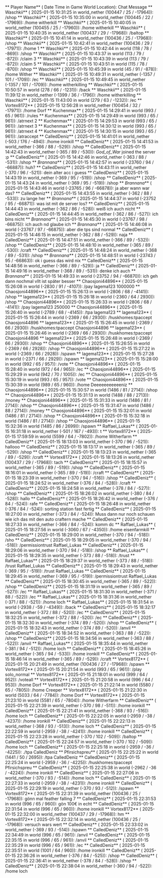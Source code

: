 ** Player Name** ( Date  Time in  Game World Location):  Chat Message
** Waschkii** ( 2025-01-15  10:31:25 in  world_nether (100447 / 25 / -17964)): /shop
** Waschkii** ( 2025-01-15  10:35:00 in  world_nether (100445 / 22 / -17969)): /home witherkill
** Waschkii** ( 2025-01-15  10:40:05 in  world_nether (100455 / 25 / -17960)): /home witherkill
** Waschkii** ( 2025-01-15  10:40:35 in  world_nether (100437 / 29 / -17968)): /baltop
** Waschkii** ( 2025-01-15  10:41:14 in  world_nether (100436 / 25 / -17968)): /shop
** Waschkii** ( 2025-01-15  10:42:41 in  world_nether (100436 / 29 / -17971)): /home 1
** Waschkii** ( 2025-01-15  10:42:44 in  world (118 / 78 / -869)): /shop
** Waschkii** ( 2025-01-15  10:43:37 in  world (113 / 79 / -872)): /claim 3
** Waschkii** ( 2025-01-15  10:43:39 in  world (113 / 79 / -872)): /claim 5
** Waschkii** ( 2025-01-15  10:43:51 in  world (115 / 78 / -870)): /shop
** Waschkii** ( 2025-01-15  10:45:39 in  world (45 / 91 / -878)): /home Wither
** Waschkii** ( 2025-01-15  10:49:31 in  world_nether (-1357 / 101 / -1709)): /ec
** Waschkii** ( 2025-01-15  10:49:45 in  world_nether (-1357 / 101 / -1709)): /home witherkilling
** Waschkii** ( 2025-01-15  10:50:57 in  world (278 / 66 / -1231)): /back
** Waschkii** ( 2025-01-15  11:39:12 in  world_nether (-1399 / 36 / -1796)): /home witherkilling
** Waschkii** ( 2025-01-15  11:43:00 in  world (279 / 63 / -1232)): /ec
** Vortex8172** ( 2025-01-15  12:56:28 in  world_nether (100454 / 32 / -17971)): /home Dorf
** Kuchenmax** ( 2025-01-15  14:29:41 in  world (993 / 65 / 961)): /rules
** Kuchenmax** ( 2025-01-15  14:29:49 in  world (993 / 65 / 961)): /atrnext 2
** Kuchenmax** ( 2025-01-15  14:29:53 in  world (993 / 65 / 961)): /atrnext 3
** Kuchenmax** ( 2025-01-15  14:30:12 in  world (993 / 65 / 961)): /atrnext 4
** Kuchenmax** ( 2025-01-15  14:30:15 in  world (993 / 65 / 961)): /atraccept
** CalledDeniz** ( 2025-01-15  14:41:01 in  world_nether (-503 / 176 / -494)): /home ironkill
** CalledDeniz** ( 2025-01-15  14:41:53 in  world_nether (-366 / 88 / -529)): /shop
** CalledDeniz** ( 2025-01-15  14:42:43 in  world_nether (-365 / 89 / -530)): _God_of_War_ joined the server :p
** CalledDeniz** ( 2025-01-15  14:42:46 in  world_nether (-363 / 88 / -531)): /shop
** _Brannana_** ( 2025-01-15  14:42:57 in  world (-23760 / 94 / -66887)): huh?
** CalledDeniz** ( 2025-01-15  14:43:11 in  world_nether (-370 / 96 / -521)): dein alter acc i guess
** CalledDeniz** ( 2025-01-15  14:43:19 in  world_nether (-369 / 95 / -519)): /shop
** CalledDeniz** ( 2025-01-15  14:43:24 in  world_nether (-369 / 95 / -519)): /shop
** _Brannana_** ( 2025-01-15  14:43:46 in  world (-23765 / 96 / -66878)): ja aber wann war das?
** CalledDeniz** ( 2025-01-15  14:43:55 in  world_nether (-362 / 88 / -533)): zu lange her
** _Brannana_** ( 2025-01-15  14:44:37 in  world (-23752 / 95 / -66871)): was ist mit de server los?
** CalledDeniz** ( 2025-01-15  14:44:43 in  world_nether (-362 / 86 / -528)): weiß ich auch nicht
** CalledDeniz** ( 2025-01-15  14:44:45 in  world_nether (-362 / 86 / -527)): ich bins nicht
** _Brannana_** ( 2025-01-15  14:45:30 in  world (-23767 / 98 / -66875)): ich auch nd glaube ich
** _Brannana_** ( 2025-01-15  14:46:08 in  world (-23767 / 97 / -66875)): aber die tps sind normal
** CalledDeniz** ( 2025-01-15  14:46:15 in  world_nether (-362 / 88 / -529)): naja
** CalledDeniz** ( 2025-01-15  14:47:51 in  world_nether (-366 / 89 / -532)): /shop
** CalledDeniz** ( 2025-01-15  14:48:10 in  world_nether (-365 / 89 / -530)): /craft
** CalledDeniz** ( 2025-01-15  14:48:24 in  world_nether (-368 / 89 / -531)): /shop
** _Brannana_** ( 2025-01-15  14:48:51 in  world (-23743 / 95 / -66863)): ok i guess das wird nix
** CalledDeniz** ( 2025-01-15  14:48:56 in  world_nether (-366 / 89 / -529)): ja
** CalledDeniz** ( 2025-01-15  14:49:16 in  world_nether (-368 / 89 / -531)): denke ich auch
** _Brannana_** ( 2025-01-15  14:49:33 in  world (-23752 / 94 / -66870)): ich geh dann nochmal vllt ist später besser
** Chaosjoni44896** ( 2025-01-15  15:26:08 in  world (-2830 / 91 / -4107)): /pay lagema123 1000000
** Chaosjoni44896** ( 2025-01-15  15:26:13 in  world (-2806 / 68 / -4141)): /shop
** lagema123** ( 2025-01-15  15:26:18 in  world (-2360 / 64 / 2930)): /shop
** Chaosjoni44896** ( 2025-01-15  15:26:33 in  world (-2806 / 68 / -4141)): /pay lagema123 250000
** Chaosjoni44896** ( 2025-01-15  15:26:40 in  world (-2789 / 68 / -4145)): /tpa lagema123
** lagema123** ( 2025-01-15  15:26:44 in  world (-2369 / 66 / 2930)): /huskhomes:tpaccept Chaosjoni44896
** lagema123** ( 2025-01-15  15:26:45 in  world (-2369 / 66 / 2930)): /huskhomes:tpaccept Chaosjoni44896
** lagema123** ( 2025-01-15  15:26:46 in  world (-2369 / 66 / 2930)): /huskhomes:tpaccept Chaosjoni44896
** lagema123** ( 2025-01-15  15:26:48 in  world (-2369 / 66 / 2930)): /shop
** Chaosjoni44896** ( 2025-01-15  15:26:55 in  world (-2369 / 66 / 2928)): /shop
** Chaosjoni44896** ( 2025-01-15  15:27:22 in  world (-2369 / 66 / 2928)): /spawn
** lagema123** ( 2025-01-15  15:27:28 in  world (-2371 / 66 / 2929)): /spawn
** lagema123** ( 2025-01-15  15:28:00 in  world (992 / 65 / 957)): /vote
** Chaosjoni44896** ( 2025-01-15  15:28:40 in  world (972 / 64 / 965)): /ec
** Chaosjoni44896** ( 2025-01-15  15:29:29 in  world (942 / 70 / 1005)): /ec
** Chaosjoni44896** ( 2025-01-15  15:30:19 in  world (993 / 65 / 957)): /vote
** Chaosjoni44896** ( 2025-01-15  15:30:39 in  world (989 / 65 / 960)): /home Deeeeeeeeeeeniz
** Chaosjoni44896** ( 2025-01-15  15:30:57 in  world (1486 / 81 / 2714)): /shop
** Chaosjoni44896** ( 2025-01-15  15:31:13 in  world (1488 / 88 / 2713)): /money
** Chaosjoni44896** ( 2025-01-15  15:31:33 in  world (1486 / 81 / 2714)): /shop
** Chaosjoni44896** ( 2025-01-15  15:31:47 in  world (1486 / 88 / 2714)): /money
** Chaosjoni44896** ( 2025-01-15  15:32:01 in  world (1486 / 81 / 2714)): /shop
** Chaosjoni44896** ( 2025-01-15  15:32:18 in  world (1486 / 81 / 2714)): /shop
** Chaosjoni44896** ( 2025-01-15  15:32:36 in  world (1485 / 86 / 2699)): /spawn
** Raffael_Lukas** ( 2025-01-15  16:31:18 in  world_nether (-501 / 167 / -493)): t
** Vortex8172** ( 2025-01-15  17:59:59 in  world (5599 / 64 / -7802)): /home Witherfarm
** CalledDeniz** ( 2025-01-15  18:13:03 in  world_nether (-370 / 96 / -521)): hallooo
** CalledDeniz** ( 2025-01-15  18:13:17 in  world_nether (-365 / 89 / -529)): /shop
** CalledDeniz** ( 2025-01-15  18:13:23 in  world_nether (-365 / 89 / -529)): /craft
** Vortex8172** ( 2025-01-15  18:13:26 in  world_nether (100437 / 29 / -17968)): tach
** CalledDeniz** ( 2025-01-15  18:15:57 in  world_nether (-365 / 89 / -519)): /shop
** CalledDeniz** ( 2025-01-15  18:16:01 in  world_nether (-365 / 89 / -519)): /craft
** CalledDeniz** ( 2025-01-15  18:23:39 in  world_nether (-370 / 94 / -516)): /shop
** CalledDeniz** ( 2025-01-15  18:24:52 in  world_nether (-376 / 84 / -528)): /craft
** CalledDeniz** ( 2025-01-15  18:24:58 in  world_nether (-378 / 84 / -527)): /shop
** CalledDeniz** ( 2025-01-15  18:26:02 in  world_nether (-380 / 84 / -528)): hallo
** CalledDeniz** ( 2025-01-15  18:26:42 in  world_nether (-376 / 84 / -524)): rafe
** CalledDeniz** ( 2025-01-15  18:26:48 in  world_nether (-376 / 84 / -524)): sorting station fast fertig
** CalledDeniz** ( 2025-01-15  18:27:00 in  world_nether (-373 / 84 / -524)): Muss dann nur noch schauen wie ich das mit den auto craftern mache
** CalledDeniz** ( 2025-01-15  18:27:33 in  world_nether (-366 / 84 / -524)): komm dc
** Raffael_Lukas** ( 2025-01-15  18:27:56 in  world (-3060 / 67 / -4350)): /home eisenfarmkill
** CalledDeniz** ( 2025-01-15  18:29:00 in  world_nether (-370 / 94 / -518)): /sho
** CalledDeniz** ( 2025-01-15  18:29:05 in  world_nether (-370 / 94 / -518)): /permissiontrust Raffael_Lukas
** CalledDeniz** ( 2025-01-15  18:29:06 in  world_nether (-370 / 94 / -518)): /shop
** Raffael_Lukas** ( 2025-01-15  18:29:35 in  world_nether (-373 / 88 / -518)): /trust
** Raffael_Lukas** ( 2025-01-15  18:29:37 in  world_nether (-373 / 88 / -518)): /trust Raffael_Lukas
** CalledDeniz** ( 2025-01-15  18:29:43 in  world_nether (-369 / 95 / -519)): /trust Raffael_Lukas
** CalledDeniz** ( 2025-01-15  18:29:45 in  world_nether (-369 / 95 / -519)): /permissiontrust Raffael_Lukas
** CalledDeniz** ( 2025-01-15  18:30:45 in  world_nether (-365 / 89 / -522)): /shop
** CalledDeniz** ( 2025-01-15  18:31:19 in  world_nether (-365 / 89 / -527)): /ec
** Raffael_Lukas** ( 2025-01-15  18:31:30 in  world_nether (-371 / 88 / -522)): /ec
** Raffael_Lukas** ( 2025-01-15  18:31:36 in  world_nether (-371 / 88 / -521)): /home loch
** Raffael_Lukas** ( 2025-01-15  18:31:54 in  world (-2938 / -59 / -4349)): /back
** CalledDeniz** ( 2025-01-15  18:32:17 in  world_nether (-372 / 88 / -520)): /ec
** CalledDeniz** ( 2025-01-15  18:32:25 in  world_nether (-372 / 88 / -520)): /ec
** CalledDeniz** ( 2025-01-15  18:32:30 in  world_nether (-374 / 89 / -520)): /shop
** CalledDeniz** ( 2025-01-15  18:32:43 in  world_nether (-374 / 89 / -520)): /anvil
** CalledDeniz** ( 2025-01-15  18:34:52 in  world_nether (-363 / 88 / -522)): /shop
** CalledDeniz** ( 2025-01-15  18:34:56 in  world_nether (-363 / 88 / -522)): /anvil
** Raffael_Lukas** ( 2025-01-15  18:35:44 in  world_nether (-381 / 94 / -512)): /home loch
** CalledDeniz** ( 2025-01-15  18:45:26 in  world_nether (-365 / 94 / -533)): /home ironkill
** CalledDeniz** ( 2025-01-15  18:46:14 in  world_nether (-365 / 89 / -529)): /craft
** Vortex8172** ( 2025-01-15  20:21:49 in  world_nether (100436 / 27 / -17968)): /spawn
** Vortex8172** ( 2025-01-15  20:21:54 in  world (993 / 65 / 961)): /play solo_normal
** Vortex8172** ( 2025-01-15  21:18:01 in  world (999 / 64 / 952)): /voteall
** Vortex8172** ( 2025-01-15  21:20:58 in  world (996 / 64 / 953)): /home Dorf
** Vortex8172** ( 2025-01-15  21:22:14 in  world (5580 / 65 / -7805)): /home Creeper
** Vortex8172** ( 2025-01-15  21:22:30 in  world (5033 / 64 / -7784)): /home Dorf
** Vortex8172** ( 2025-01-15  21:23:10 in  world (5581 / 65 / -7804)): /home Witherfarm
** CalledDeniz** ( 2025-01-15  22:21:39 in  world_nether (-370 / 98 / -511)): /home ironkill
** CalledDeniz** ( 2025-01-15  22:21:41 in  world_nether (-368 / 93 / -516)): /home loch
** CalledDeniz** ( 2025-01-15  22:22:05 in  world (-2959 / -38 / -4237)): /home ironkill
** CalledDeniz** ( 2025-01-15  22:22:13 in  world_nether (-368 / 93 / -513)): /home loch
** CalledDeniz** ( 2025-01-15  22:22:59 in  world (-2959 / -38 / -4241)): /home ironkill
** CalledDeniz** ( 2025-01-15  22:23:28 in  world_nether (-370 / 102 / -509)): /baltop
** CalledDeniz** ( 2025-01-15  22:24:57 in  world_nether (-370 / 102 / -509)): /home loch
** CalledDeniz** ( 2025-01-15  22:25:18 in  world (-2959 / -36 / -4225)): ./tpa CalledDeniz
** Pfirsichspreu** ( 2025-01-15  22:25:22 in  world (1441 / 50 / 2695)): /tpa CalledDeniz
** CalledDeniz** ( 2025-01-15  22:25:24 in  world (-2959 / -36 / -4225)): /huskhomes:tpaccept Pfirsichspreu
** CalledDeniz** ( 2025-01-15  22:25:38 in  world (-2962 / -36 / -4224)): /home ironkill
** CalledDeniz** ( 2025-01-15  22:27:06 in  world_nether (-370 / 93 / -514)): /home loch
** CalledDeniz** ( 2025-01-15  22:27:33 in  world (-2959 / -38 / -4231)): /home ironkill
** CalledDeniz** ( 2025-01-15  22:29:19 in  world_nether (-370 / 93 / -512)): /spawn
** Vortex8172** ( 2025-01-15  22:31:39 in  world_nether (100436 / 25 / -17968)): gönn mal feather falling 7
** CalledDeniz** ( 2025-01-15  22:31:53 in  world (996 / 65 / 960)): gön 100€ in echt
** CalledDeniz** ( 2025-01-15  22:31:54 in  world (996 / 65 / 960)): /home ironkill
** Vortex8172** ( 2025-01-15  22:32:00 in  world_nether (100437 / 29 / -17968)): hm
** Vortex8172** ( 2025-01-15  22:32:14 in  world_nether (100436 / 25 / -17968)): versuch wars wert
** CalledDeniz** ( 2025-01-15  22:33:02 in  world_nether (-369 / 93 / -514)): /spawn
** CalledDeniz** ( 2025-01-15  22:34:49 in  world (996 / 65 / 961)): /anvil
** CalledDeniz** ( 2025-01-15  22:35:15 in  world (996 / 65 / 961)): /anvil
** CalledDeniz** ( 2025-01-15  22:35:29 in  world (996 / 65 / 961)): /ec
** CalledDeniz** ( 2025-01-15  22:35:51 in  world (1001 / 64 / 960)): /home ironkill
** CalledDeniz** ( 2025-01-15  22:36:26 in  world_nether (-376 / 84 / -525)): /shop
** CalledDeniz** ( 2025-01-15  22:36:41 in  world_nether (-378 / 84 / -528)): /shop
** CalledDeniz** ( 2025-01-15  22:38:04 in  world_nether (-360 / 94 / -522)): /home loch
